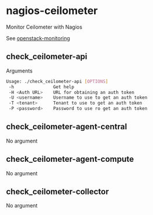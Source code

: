 # nagios-ceilometer

Monitor Ceilometer with Nagios

See [openstack-monitoring](https://github.com/enovance/openstack-monitoring)

##  check\_ceilometer-api

Arguments

```bash
Usage: ./check_ceilometer-api [OPTIONS]
 -h               Get help
 -H <Auth URL>    URL for obtaining an auth token
 -U <username>    Username to use to get an auth token
 -T <tenant>      Tenant to use to get an auth token
 -P <password>    Password to use ro get an auth token
```

## check\_ceilometer-agent-central

No argument

## check\_ceilometer-agent-compute

No argument

## check\_ceilometer-collector

No argument
